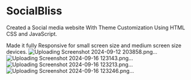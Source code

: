# SocialBliss

Created a Social media website With Theme Customization Using HTML CSS and
JavaScript.

Made it fully Responsive for small screen size and medium screen size devices.
![Uploading Screenshot 2024-09-12 203858.png…]()
![Uploading Screenshot 2024-09-16 123143.png…]()
![Uploading Screenshot 2024-09-16 123213.png…]()
![Uploading Screenshot 2024-09-16 123246.png…]()

